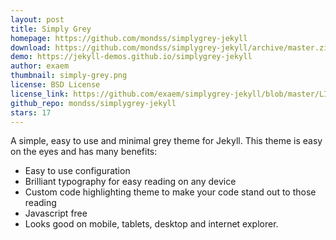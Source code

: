 ```yaml
---
layout: post
title: Simply Grey
homepage: https://github.com/mondss/simplygrey-jekyll
download: https://github.com/mondss/simplygrey-jekyll/archive/master.zip
demo: https://jekyll-demos.github.io/simplygrey-jekyll
author: exaem
thumbnail: simply-grey.png
license: BSD License
license_link: https://github.com/exaem/simplygrey-jekyll/blob/master/LICENSE
github_repo: mondss/simplygrey-jekyll
stars: 17
---
```


A simple, easy to use and minimal grey theme for Jekyll. This theme is
easy on the eyes and has many benefits:

* Easy to use configuration
* Brilliant typography for easy reading on any device
* Custom code highlighting theme to make your code stand out to those
  reading
* Javascript free
* Looks good on mobile, tablets, desktop and internet explorer.
